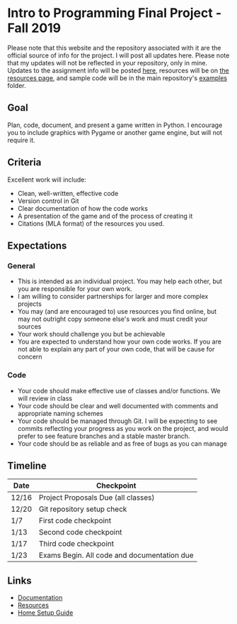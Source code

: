 # Intro to Programming Final Project - Fall 2019

Please note that this website and the repository associated with it are the official source of info for the project. I will post all updates here. Please note that my updates will not be reflected in your repository, only in mine. Updates to the assignment info will be posted [here](https://jgerstein.github.io/FinalProject19/), resources will be on [the resources page](https://jgerstein.github.io/FinalProject19/resources), and sample code will be in the main repository's [examples](https://github.com/jgerstein/FinalProject19/tree/master/examples) folder.

## Goal

Plan, code, document, and present a game written in Python. I encourage you to include graphics with Pygame or another game engine, but will not require it.

## Criteria

Excellent work will include:

* Clean, well-written, effective code
* Version control in Git
* Clear documentation of how the code works
* A presentation of the game and of the process of creating it
* Citations (MLA format) of the resources you used.

## Expectations

### General

* This is intended as an individual project. You may help each other, but you are responsible for your own work.
* I am willing to consider partnerships for larger and more complex projects
* You may (and are encouraged to) use resources you find online, but may not outright copy someone else's work and must credit your sources
* Your work should challenge you but be achievable
* You are expected to understand how your own code works. If you are not able to explain any part of your own code, that will be cause for concern

### Code

* Your code should make effective use of classes and/or functions. We will review in class
* Your code should be clear and well documented with comments and appropriate naming schemes
* Your code should be managed through Git. I will be expecting to see commits reflecting your progress as you work on the project, and would prefer to see feature branches and a stable master branch.
* Your code should be as reliable and as free of bugs as you can manage

## Timeline

Date  | Checkpoint
------|---------------------------------------------
12/16 | Project Proposals Due (all classes)
12/20 | Git repository setup check
1/7   | First code checkpoint
1/13  | Second code checkpoint
1/17  | Third code checkpoint
1/23  | Exams Begin. All code and documentation due

## Links

* [Documentation](documentation.md)
* [Resources](resources.md)
* [Home Setup Guide](setupguide.md)
